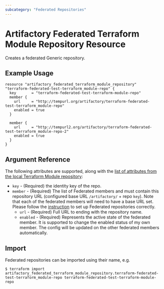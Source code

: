 ```yaml
---
subcategory: "Federated Repositories"
---
```

# Artifactory Federated Terraform Module Repository Resource

Creates a federated Generic repository.

## Example Usage

```hcl
resource "artifactory_federated_terraform_module_repository" "terraform-federated-test-terraform_module-repo" {
  key       = "terraform-federated-test-terraform-module-repo"
  member {
    url     = "http://tempurl.org/artifactory/terraform-federated-test-terraform_module-repo"
    enabled = true
  }

  member {
    url     = "http://tempurl2.org/artifactory/terraform-federated-test-terraform_module-repo-2"
    enabled = true
  }
}
```

## Argument Reference

The following attributes are supported, along with the [list of attributes from the local Terraform Module repository](local_terraform_module_repository.md):

* `key` - (Required) the identity key of the repo.
* `member` - (Required) The list of Federated members and must contain this repository URL (configured base URL
  `/artifactory/` + repo `key`). Note that each of the federated members will need to have a base URL set.
  Please follow the [instruction](https://www.jfrog.com/confluence/display/JFROG/Working+with+Federated+Repositories#WorkingwithFederatedRepositories-SettingUpaFederatedRepository)
  to set up Federated repositories correctly.
  * `url` - (Required) Full URL to ending with the repository name.
  * `enabled` - (Required) Represents the active state of the federated member. It is supported to change the enabled
    status of my own member. The config will be updated on the other federated members automatically.

## Import

Federated repositories can be imported using their name, e.g.
```
$ terraform import artifactory_federated_terraform_module_repository.terraform-federated-test-terraform_module-repo terraform-federated-test-terraform-module-repo
```
